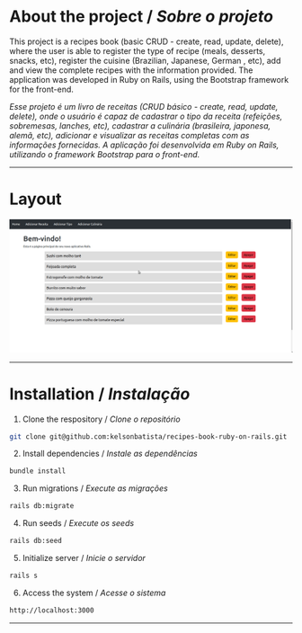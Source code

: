 # About the project / *Sobre o projeto*

This project is a recipes book (basic CRUD - create, read, update, delete), where the user is able to register the type of recipe (meals, desserts, snacks, etc), register the cuisine (Brazilian, Japanese, German , etc), add and view the complete recipes with the information provided. The application was developed in Ruby on Rails, using the Bootstrap framework for the front-end.

*Esse projeto é um livro de receitas (CRUD básico - create, read, update, delete), onde o usuário é capaz de cadastrar o tipo da receita (refeições, sobremesas, lanches, etc), cadastrar a culinária (brasileira, japonesa, alemã, etc), adicionar e visualizar as receitas completas com as informações fornecidas. A aplicação foi desenvolvida em Ruby on Rails, utilizando o framework Bootstrap para o front-end.*

---
# Layout

<img src="intro.gif" alt="Recipes Book" />

---
# Installation / *Instalação*

  1. Clone the respository / *Clone o repositório*
  ```bash
  git clone git@github.com:kelsonbatista/recipes-book-ruby-on-rails.git
  ```
  2. Install dependencies / *Instale as dependências*
  ```bash
  bundle install
  ```
  3. Run migrations / *Execute as migrações*
  ```bash
  rails db:migrate
  ```
  4. Run seeds / *Execute os seeds*
  ```bash
  rails db:seed
  ```
  5. Initialize server / *Inicie o servidor*
  ```bash
  rails s
  ```
  6. Access the system / *Acesse o sistema*
  ```bash
  http://localhost:3000
  ```
---

